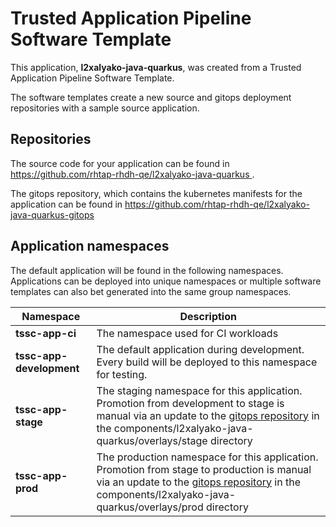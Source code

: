 # Trusted Application Pipeline Software Template

This application, **l2xalyako-java-quarkus**, was created from a Trusted Application Pipeline Software Template.

The software templates create a new source and gitops deployment repositories with a sample source application. 

## Repositories

The source code for your application can be found in [https://github.com/rhtap-rhdh-qe/l2xalyako-java-quarkus ](https://github.com/rhtap-rhdh-qe/l2xalyako-java-quarkus ).
 
The gitops repository, which contains the kubernetes manifests for the application can be found in 
[https://github.com/rhtap-rhdh-qe/l2xalyako-java-quarkus-gitops ](https://github.com/rhtap-rhdh-qe/l2xalyako-java-quarkus-gitops ) 

## Application namespaces 

The default application will be found in the following namespaces. Applications can be deployed into unique namespaces or multiple software templates can also bet generated into the same group namespaces.  

|  Namespace   |  Description   |  
| -------- | -------- |
| **tssc-app-ci** | The namespace used for CI workloads |
| **tssc-app-development** | The default application during development. Every build will be deployed to this namespace for testing. |
| **tssc-app-stage** | The staging namespace for this application. Promotion from development to stage is manual via an update to the [gitops repository](https://github.com/rhtap-rhdh-qe/l2xalyako-java-quarkus-gitops ) in the components/l2xalyako-java-quarkus/overlays/stage directory |
| **tssc-app-prod** | The production namespace for this application. Promotion from stage to production is manual via an update to the [gitops repository](https://github.com/rhtap-rhdh-qe/l2xalyako-java-quarkus-gitops ) in the components/l2xalyako-java-quarkus/overlays/prod directory |
